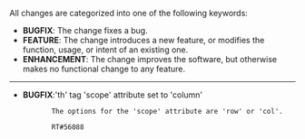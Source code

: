 All changes are categorized into one of the following keywords:

- **BUGFIX**: The change fixes a bug.
- **FEATURE**: The change introduces a new feature, or modifies the function,
               usage, or intent of an existing one.
- **ENHANCEMENT**: The change improves the software, but otherwise makes no
                   functional change to any feature.

----

- **BUGFIX**:'th' tag 'scope' attribute set to 'column'

             The options for the 'scope' attribute are 'row' or 'col'.

             RT#56088

